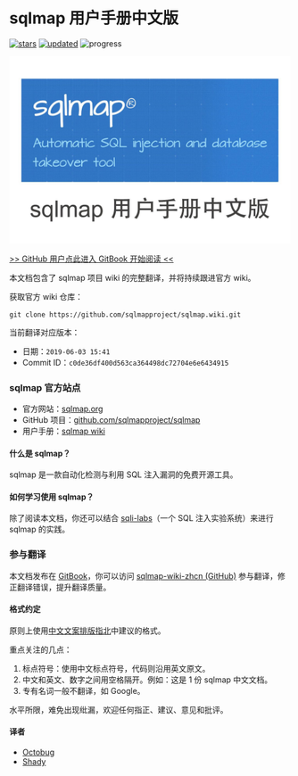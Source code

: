 # sqlmap 用户手册中文版
[![stars](https://img.shields.io/github/stars/itechub/sqlmap-wiki-zhcn.svg)](https://github.com/itechub/sqlmap-wiki-zhcn)
[![updated](https://img.shields.io/github/last-commit/itechub/sqlmap-wiki-zhcn/master.svg?color=%23c16927&label=updated)](https://github.com/itechub/sqlmap-wiki-zhcn/commits/master)
<img src="https://img.shields.io/badge/progress-100%25-green.svg" alt="progress">

![](cover_readme.jpg)

[>> GitHub 用户点此进入 GitBook 开始阅读 <<](https://itechub.gitbook.io/sqlmap-wiki-zhcn/)

本文档包含了 sqlmap 项目 wiki 的完整翻译，并将持续跟进官方 wiki。

获取官方 wiki 仓库：

```shell
git clone https://github.com/sqlmapproject/sqlmap.wiki.git
```

当前翻译对应版本：
- 日期：`2019-06-03 15:41`
- Commit ID：`c0de36df400d563ca364498dc72704e6e6434915`

### sqlmap 官方站点

- 官方网站：[sqlmap.org](http://sqlmap.org/)
- GitHub 项目：[github.com/sqlmapproject/sqlmap](https://github.com/sqlmapproject/sqlmap)
- 用户手册：[sqlmap wiki](https://github.com/sqlmapproject/sqlmap/wiki)

#### 什么是 sqlmap？

sqlmap 是一款自动化检测与利用 SQL 注入漏洞的免费开源工具。

#### 如何学习使用 sqlmap？

除了阅读本文档，你还可以结合 [sqli-labs](https://github.com/Audi-1/sqli-labs)（一个 SQL 注入实验系统）来进行 sqlmap 的实践。

### 参与翻译

本文档发布在 [GitBook](https://itechub.gitbook.io/sqlmap-wiki-zhcn/)，你可以访问 [sqlmap-wiki-zhcn (GitHub)](https://github.com/itechub/sqlmap-wiki-zhcn) 参与翻译，修正翻译错误，提升翻译质量。

#### 格式约定

原则上使用[中文文案排版指北](https://github.com/mzlogin/chinese-copywriting-guidelines)中建议的格式。

重点关注的几点：

1. 标点符号：使用中文标点符号，代码则沿用英文原文。
2. 中文和英文、数字之间用空格隔开。例如：这是 1 份 sqlmap 中文文档。
3. 专有名词一般不翻译，如 Google。

水平所限，难免出现纰漏，欢迎任何指正、建议、意见和批评。

#### 译者
- [Octobug](https://github.com/Octobug)
- [Shady](https://github.com/shady-robot)
